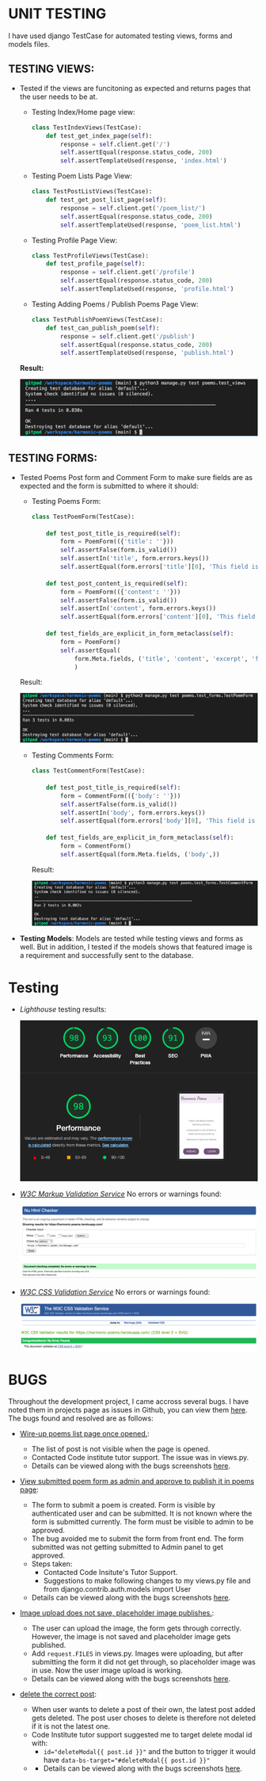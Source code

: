 # UNIT TESTING
I have used django TestCase for automated testing views, forms and models files.


## TESTING VIEWS: 
* Tested if the views are funcitoning as expected and returns pages that the user needs to be at.
    * Testing Index/Home page view:
        ```python
        class TestIndexViews(TestCase):
            def test_get_index_page(self):
                response = self.client.get('/')
                self.assertEqual(response.status_code, 200)
                self.assertTemplateUsed(response, 'index.html')
        ```

    * Testing Poem Lists Page View:
        ```python
        class TestPostListViews(TestCase):
            def test_get_post_list_page(self):
                response = self.client.get('/poem_list/')
                self.assertEqual(response.status_code, 200)
                self.assertTemplateUsed(response, 'poem_list.html')
        ```
    
    * Testing Profile Page View:
        ```python
        class TestProfileViews(TestCase):
            def test_profile_page(self):
                response = self.client.get('/profile')
                self.assertEqual(response.status_code, 200)
                self.assertTemplateUsed(response, 'profile.html')
        ```

    * Testing Adding Poems / Publish Poems Page View:
        ```python
        class TestPublishPoemViews(TestCase):
            def test_can_publish_poem(self):
                response = self.client.get('/publish')
                self.assertEqual(response.status_code, 200)
                self.assertTemplateUsed(response, 'publish.html')
        ```
    
    **Result:**
        
    ![Test Views](/documentation/test-views.png)


## TESTING FORMS: 
* Tested Poems Post form and Comment Form to make sure fields are as expected and the form is submitted to where it should:
    * Testing Poems Form:
        ```python
        class TestPoemForm(TestCase):

            def test_post_title_is_required(self):
                form = PoemForm(({'title': ''}))
                self.assertFalse(form.is_valid())
                self.assertIn('title', form.errors.keys())
                self.assertEqual(form.errors['title'][0], 'This field is required.')

            def test_post_content_is_required(self):
                form = PoemForm(({'content': ''}))
                self.assertFalse(form.is_valid())
                self.assertIn('content', form.errors.keys())
                self.assertEqual(form.errors['content'][0], 'This field is required.')

            def test_fields_are_explicit_in_form_metaclass(self):
                form = PoemForm()
                self.assertEqual(
                    form.Meta.fields, ('title', 'content', 'excerpt', 'featured_image')
                    )
        ```
    Result:
        
    ![Test Poem Form](/documentation/test-poem-form.png)

    * Testing Comments Form:
        ```python
        class TestCommentForm(TestCase):

            def test_post_title_is_required(self):
                form = CommentForm(({'body': ''}))
                self.assertFalse(form.is_valid())
                self.assertIn('body', form.errors.keys())
                self.assertEqual(form.errors['body'][0], 'This field is required.')

            def test_fields_are_explicit_in_form_metaclass(self):
                form = CommentForm()
                self.assertEqual(form.Meta.fields, ('body',))
        ```
        Result:
        
        ![Test Comments Form](/documentation/test-comment-form.png)


* **Testing Models**: Models are tested while testing views and forms as well. But in addition, I tested if the models shows that featured image is a requirement and successfully sent to the database.

# Testing
* *Lighthouse* testing results:

    ![lighthouse](/static/assets/images/lighthouse.png)

* *[W3C Markup Validation Service](https://validator.w3.org/)* No errors or warnings found:

    ![html validation](/static/assets/images/html-validation.png)

* *[W3C CSS Validation Service](https://jigsaw.w3.org/css-validator/)* No errors or warnings found:

    ![css validation](/static/assets/images/css-validation.png)

# BUGS
Throughout the development project, I came accross several bugs. I have noted them in projects page as issues in Github, you can view them [here](https://github.com/MerveKucukzoroglu/harmonic-poems/issues?q=label%3Abug+is%3Aclosed). The bugs found and resolved are as follows:

* [Wire-up poems list page once opened.](https://github.com/MerveKucukzoroglu/harmonic-poems/issues/22): 
    * The list of post is not visible when the page is opened. 
    * Contacted Code institute tutor support. The issue was in views.py.
    * Details can be viewed along with the bugs screenshots [here](https://github.com/MerveKucukzoroglu/harmonic-poems/issues/22).

* [View submitted poem form as admin and approve to publish it in poems page](https://github.com/MerveKucukzoroglu/harmonic-poems/issues/29):
    * The form to submit a poem is created. Form is visible by authenticated user and can be submitted. It is not known where the form is submitted currently. The form must be visible to admin to be approved.
    * The bug avoided me to submit the form from front end. The form submitted was not getting submitted to Admin panel to get approved.
    * Steps taken:
        * Contacted Code Insitute's Tutor Support.
        * Suggestions to make following changes to my views.py file and from django.contrib.auth.models import User
    * Details can be viewed along with the bugs screenshots [here](https://github.com/MerveKucukzoroglu/harmonic-poems/issues/29).

* [Image upload does not save, placeholder image publishes.](https://github.com/MerveKucukzoroglu/harmonic-poems/issues/30):
    * The user can upload the image, the form gets through correctly. However, the image is not saved and placeholder image gets published.
    * Add `request.FILES` in views.py. Images were uploading, but after submitting the form it did not get through, so placeholder image was in use. Now the user image upload is working.
    * Details can be viewed along with the bugs screenshots [here](https://github.com/MerveKucukzoroglu/harmonic-poems/issues/30).

* [delete the correct post](https://github.com/MerveKucukzoroglu/harmonic-poems/issues/37):
    * When user wants to delete a post of their own, the latest post added gets deleted. The post user choses to delete is therefore not deleted if it is not the latest one.
    * Code Institute tutor support suggested me to target delete modal id with:
        * `id="deleteModal{{ post.id }}"` and the button to trigger it would have `data-bs-target="#deleteModal{{ post.id }}"`
    *  * Details can be viewed along with the bugs screenshots [here](https://github.com/MerveKucukzoroglu/harmonic-poems/issues/37).

